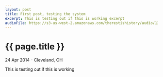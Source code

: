 ```yaml
---
layout: post
title: First post, testing the system
excerpt: This is testing out if this is working excerpt
audioFile: https://s3-us-west-2.amazonaws.com/therestishistory/audio/130803_0099.mp3
---
```


{{ page.title }}
================

<p class="meta">24 Apr 2014 - Cleveland, OH</p>

<div id="jwElement"></div>

<script>
    jwplayer("jwElement").setup({
        file: "{{ audioFile }}",
        width: '100%',
        height: 30
    });
</script>

This is testing out if this is working